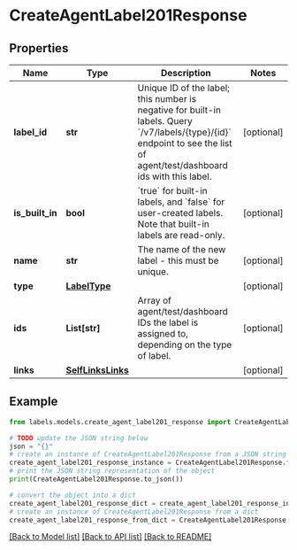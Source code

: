 # CreateAgentLabel201Response


## Properties

Name | Type | Description | Notes
------------ | ------------- | ------------- | -------------
**label_id** | **str** | Unique ID of the label; this number is negative for built-in labels. Query &#x60;/v7/labels/{type}/{id}&#x60; endpoint to see the list of agent/test/dashboard ids with this label.  | [optional] 
**is_built_in** | **bool** | &#x60;true&#x60; for built-in labels, and &#x60;false&#x60; for user-created labels. Note that built-in labels are read-only.  | [optional] 
**name** | **str** | The name of the new label - this must be unique. | [optional] 
**type** | [**LabelType**](LabelType.md) |  | [optional] 
**ids** | **List[str]** | Array of agent/test/dashboard IDs the label is assigned to, depending on the type of label. | [optional] 
**links** | [**SelfLinksLinks**](SelfLinksLinks.md) |  | [optional] 

## Example

```python
from labels.models.create_agent_label201_response import CreateAgentLabel201Response

# TODO update the JSON string below
json = "{}"
# create an instance of CreateAgentLabel201Response from a JSON string
create_agent_label201_response_instance = CreateAgentLabel201Response.from_json(json)
# print the JSON string representation of the object
print(CreateAgentLabel201Response.to_json())

# convert the object into a dict
create_agent_label201_response_dict = create_agent_label201_response_instance.to_dict()
# create an instance of CreateAgentLabel201Response from a dict
create_agent_label201_response_from_dict = CreateAgentLabel201Response.from_dict(create_agent_label201_response_dict)
```
[[Back to Model list]](../README.md#documentation-for-models) [[Back to API list]](../README.md#documentation-for-api-endpoints) [[Back to README]](../README.md)


